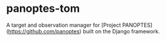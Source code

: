 # panoptes-tom

A target and observation manager for [Project PANOPTES] (https://github.com/panoptes) built on the Django framework.
